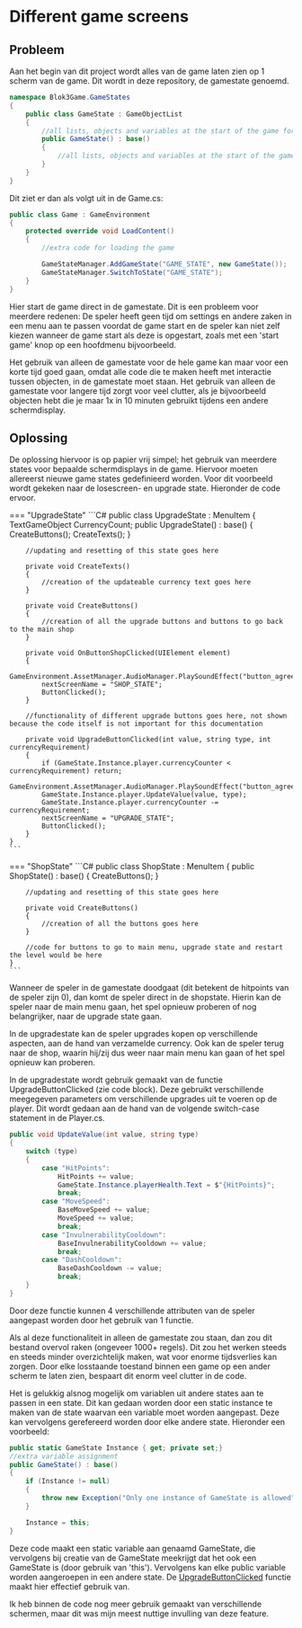 # Different game screens

## Probleem
Aan het begin van dit project wordt alles van de game laten zien op 1 scherm van de game. Dit wordt in deze repository, de gamestate genoemd.

```C#
namespace Blok3Game.GameStates
{
    public class GameState : GameObjectList
    {
        //all lists, objects and variables at the start of the game for the gamestate are created in the code here
        public GameState() : base()
        {
            //all lists, objects and variables at the start of the game for the gamestate are instantiated here, meaning they will show up when the gamestate is loaded in
        }
    }
}
```

Dit ziet er dan als volgt uit in de Game.cs:

```C#
public class Game : GameEnvironment
{
    protected override void LoadContent()
    {
        //extra code for loading the game

        GameStateManager.AddGameState("GAME_STATE", new GameState());
        GameStateManager.SwitchToState("GAME_STATE");
    }
}
```

Hier start de game direct in de gamestate. Dit is een probleem voor meerdere redenen: De speler heeft geen tijd om settings en andere zaken in een menu aan te passen voordat de game start en de speler kan niet zelf kiezen wanneer de game start als deze is opgestart, zoals met een 'start game' knop op een hoofdmenu bijvoorbeeld.

Het gebruik van alleen de gamestate voor de hele game kan maar voor een korte tijd goed gaan, omdat alle code die te maken heeft met interactie tussen objecten, in de gamestate moet staan. Het gebruik van alleen de gamestate voor langere tijd zorgt voor veel clutter, als je bijvoorbeeld objecten hebt die je maar 1x in 10 minuten gebruikt tijdens een andere schermdisplay.

## Oplossing
De oplossing hiervoor is op papier vrij simpel; het gebruik van meerdere states voor bepaalde schermdisplays in de game. Hiervoor moeten allereerst nieuwe game states gedefinieerd worden. Voor dit voorbeeld wordt gekeken naar de losescreen- en upgrade state. Hieronder de code ervoor.

=== "UpgradeState"
    ```C#
    public class UpgradeState : MenuItem
    {
        TextGameObject CurrencyCount;
        public UpgradeState() : base()
        {
            CreateButtons();
            CreateTexts();
        }

        //updating and resetting of this state goes here

        private void CreateTexts()
        {
            //creation of the updateable currency text goes here
        }

        private void CreateButtons()
        {
            //creation of all the upgrade buttons and buttons to go back to the main shop
        }

        private void OnButtonShopClicked(UIElement element)
        {
            GameEnvironment.AssetManager.AudioManager.PlaySoundEffect("button_agree");
            nextScreenName = "SHOP_STATE";
            ButtonClicked();
        }

        //functionality of different upgrade buttons goes here, not shown because the code itself is not important for this documentation

        private void UpgradeButtonClicked(int value, string type, int currencyRequirement)
        {
            if (GameState.Instance.player.currencyCounter < currencyRequirement) return;
            GameEnvironment.AssetManager.AudioManager.PlaySoundEffect("button_agree");
            GameState.Instance.player.UpdateValue(value, type);
            GameState.Instance.player.currencyCounter -= currencyRequirement;
            nextScreenName = "UPGRADE_STATE";
            ButtonClicked();
        }
    }
    ```

=== "ShopState"
    ```C#
    public class ShopState : MenuItem
    {
        public ShopState() : base()
        {
            CreateButtons();
        }

        //updating and resetting of this state goes here

        private void CreateButtons()
        {
            //creation of all the buttons goes here
        }

        //code for buttons to go to main menu, upgrade state and restart the level would be here
    }
    ```

Wanneer de speler in de gamestate doodgaat (dit betekent de hitpoints van de speler zijn 0), dan komt de speler direct in de shopstate. Hierin kan de speler naar de main menu gaan, het spel opnieuw proberen of nog belangrijker, naar de upgrade state gaan.

In de upgradestate kan de speler upgrades kopen op verschillende aspecten, aan de hand van verzamelde currency. Ook kan de speler terug naar de shop, waarin hij/zij dus weer naar main menu kan gaan of het spel opnieuw kan proberen.

In de upgradestate wordt gebruik gemaakt van de functie UpgradeButtonClicked (zie code block). Deze gebruikt verschillende meegegeven parameters om verschillende upgrades uit te voeren op de player. Dit wordt gedaan aan de hand van de volgende switch-case statement in de Player.cs.

```C#
public void UpdateValue(int value, string type)
{
    switch (type)
    {
        case "HitPoints":
            HitPoints += value;
            GameState.Instance.playerHealth.Text = $"{HitPoints}";
            break;
        case "MoveSpeed":
            BaseMoveSpeed += value;
            MoveSpeed += value;
            break;
        case "InvulnerabilityCooldown":
            BaseInvulnerabilityCooldown += value;
            break;
        case "DashCooldown":
            BaseDashCooldown -= value;
            break;
    }
}
```

Door deze functie kunnen 4 verschillende attributen van de speler aangepast worden door het gebruik van 1 functie. 

Als al deze functionaliteit in alleen de gamestate zou staan, dan zou dit bestand overvol raken (ongeveer 1000+ regels). Dit zou het werken steeds en steeds minder overzichtelijk maken, wat voor enorme tijdsverlies kan zorgen. Door elke losstaande toestand binnen een game op een ander scherm te laten zien, bespaart dit enorm veel clutter in de code.

Het is gelukkig alsnog mogelijk om variablen uit andere states aan te passen in een state. Dit kan gedaan worden door een static instance te maken van de state waarvan een variable moet worden aangepast. Deze kan vervolgens gerefereerd worden door elke andere state. Hieronder een voorbeeld:

```C#
public static GameState Instance { get; private set;}
//extra variable assignment
public GameState() : base()
{
    if (Instance != null)
    {
        throw new Exception("Only one instance of GameState is allowed");
    }

    Instance = this;
}
```

Deze code maakt een static variable aan genaamd GameState, die vervolgens bij creatie van de GameState meekrijgt dat het ook een GameState is (door gebruik van 'this'). Vervolgens kan elke public variable worden aangeroepen in een andere state. De [UpgradeButtonClicked](https://suuleewooyaa34-propedeuse-hbo-ict-onderwijs-2023-379a4339aa11c7.dev.hihva.nl/Tijn/Expert/FeatureDocumentation/different-game-screens/#oplossing) functie maakt hier effectief gebruik van.

Ik heb binnen de code nog meer gebruik gemaakt van verschillende schermen, maar dit was mijn meest nuttige invulling van deze feature.
